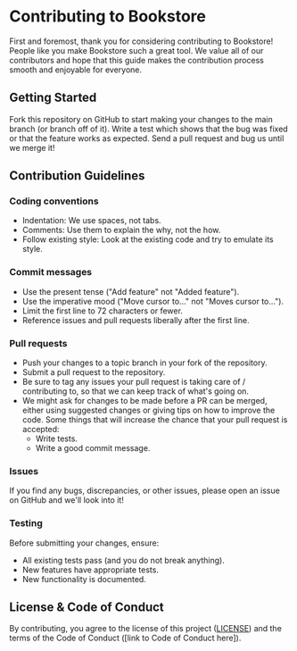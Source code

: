 # Contributing to Bookstore

First and foremost, thank you for considering contributing to Bookstore! People like you make Bookstore such a great tool. We value all of our contributors and hope that this guide makes the contribution process smooth and enjoyable for everyone.
## Getting Started

Fork this repository on GitHub to start making your changes to the main branch (or branch off of it).
Write a test which shows that the bug was fixed or that the feature works as expected.
Send a pull request and bug us until we merge it!

## Contribution Guidelines
### Coding conventions

- Indentation: We use spaces, not tabs.
- Comments: Use them to explain the why, not the how.
- Follow existing style: Look at the existing code and try to emulate its style.

### Commit messages

- Use the present tense ("Add feature" not "Added feature").
- Use the imperative mood ("Move cursor to..." not "Moves cursor to...").
- Limit the first line to 72 characters or fewer.
- Reference issues and pull requests liberally after the first line.

### Pull requests

- Push your changes to a topic branch in your fork of the repository.
- Submit a pull request to the repository.
- Be sure to tag any issues your pull request is taking care of / contributing to, so that we can keep track of what's going on.
- We might ask for changes to be made before a PR can be merged, either using suggested changes or giving tips on how to improve the code. Some things that will increase the chance that your pull request is accepted:
  - Write tests.
  - Write a good commit message.

### Issues

If you find any bugs, discrepancies, or other issues, please open an issue on GitHub and we'll look into it!

### Testing

Before submitting your changes, ensure:

- All existing tests pass (and you do not break anything).
- New features have appropriate tests.
- New functionality is documented.

## License & Code of Conduct

By contributing, you agree to the license of this project ([LICENSE](LICENSE)) and the terms of the Code of Conduct ([link to Code of Conduct here]).